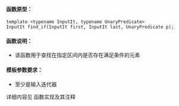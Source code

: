 
#### 函数原型：
```
template <typename InputIt, typename UnaryPredicate>
InputIt find_if(InputIt first, InputIt last, UnaryPredicate p);
```

#### 函数说明：
* 该函数用于查找在指定区间内是否存在满足条件的元素

#### 模板参数要求：
* 至少是输入迭代器

详细内容见 函数实现及其注释

